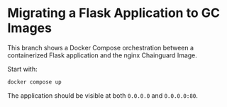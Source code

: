 # Migrating a Flask Application to GC Images

This branch shows a Docker Compose orchestration between a containerized Flask application and the nginx Chainguard Image.

Start with:

```bash
docker compose up
```
The application should be visible at both `0.0.0.0` and `0.0.0.0:80`.
